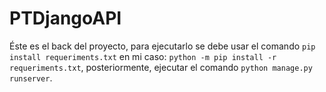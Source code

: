 # PTDjangoAPI
Éste es el back del proyecto, para ejecutarlo se debe usar el comando `pip install requeriments.txt` en mi caso: `python -m pip install -r requeriments.txt`, posteriormente, ejecutar el comando `python manage.py runserver`.
